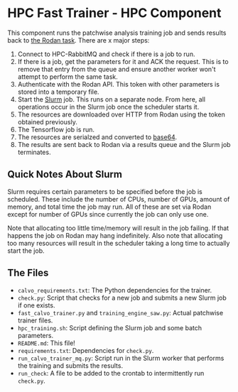 # HPC Fast Trainer - HPC Component

This component runs the patchwise analysis training job and sends results back to [the Rodan task](https://github.com/JRegimbal/hpc-fast-trainer).
There are x major steps:

1. Connect to HPC-RabbitMQ and check if there is a job to run.
2. If there is a job, get the parameters for it and ACK the request.
This is to remove that entry from the queue and ensure another worker
won't attempt to perform the same task.
3. Authenticate with the Rodan API. This token with other parameters
is stored into a temporary file.
4. Start the [Slurm](https://slurm.schedmd.com/documentation.html) job. This runs on a separate node. From here, all
operations occur in the Slurm job once the scheduler starts it.
5. The resources are downloaded over HTTP from Rodan using the token obtained previously.
6. The Tensorflow job is run.
7. The resources are serialzed and converted to [base64](https://en.wikipedia.org/wiki/Base64).
8. The results are sent back to Rodan via a results queue and the Slurm job terminates.

## Quick Notes About Slurm

Slurm requires certain parameters to be specified before the job is scheduled.
These include the number of CPUs, number of GPUs, amount of memory, and total time
the job may run.
All of these are set via Rodan except for number of GPUs since currently the job
can only use one.

Note that allocating too little time/memory will result in the job failing. If that
happens the job on Rodan may hang indefinitely. Also note that allocating too many
resources will result in the scheduler taking a long time to actually start the
job.

## The Files

* `calvo_requirements.txt`: The Python dependencies for the trainer.
* `check.py`: Script that checks for a new job and submits a new Slurm job if one exists.
* `fast_calvo_trainer.py` and `training_engine_saw.py`: Actual patchwise trainer files.
* `hpc_training.sh`: Script defining the Slurm job and some batch parameters.
* `README.md`: This file!
* `requirements.txt`: Dependencies for `check.py`.
* `run_calvo_trainer_mq.py`: Script run in the Slurm worker that performs the training and submits the results.
* `run_check`: A file to be added to the crontab to intermittently run `check.py`.
